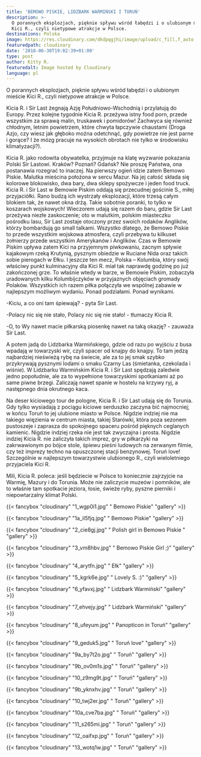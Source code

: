 ```yaml
---
title: 'BEMOWO PISKIE, LIDZBARK WARMIŃSKI I TORUŃ'
description: >-
  O porannych eksplozjach, pięknie spływu wśród łabędzi i o ulubionym mieście
  Kici R., czyli nietypowe atrakcje w Polsce. 
destinations: Polska
image: https://res.cloudinary.com/dkdpqgjhi/image/upload/c_fill,f_auto,q_auto,w_300/DSCF4904_p55dgr.jpg
featuredpath: cloudinary
date: '2018-06-30T19:02:39+01:00'
type: post
author: Kitty R.
featuredalt: Image hosted by Cloudinary
language: pl
---
```

O porannych eksplozjach, pięknie spływu wśród łabędzi i o ulubionym mieście Kici R., czyli nietypowe atrakcje w Polsce. 


Kicia R. i Sir Last żegnają Azję Południowo-Wschodnią i przylatują do Europy. Przez kolejne tygodnie Kicia R. przeżywa istny food porn, przede wszystkim za sprawą malin, truskawek i pomidorów! Zachwyca się również chłodnym, letnim powietrzem, które chwyta łapczywie chaustami (Droga Azjo, czy wiesz jak głęboko można odetchnąć, gdy powietrze nie jest parne i gorące? I że mózg pracuje na wysokich obrotach nie tylko w środowisku klimatyzacji?). 

Kicia R. jako rodowita obywatelka, przyjmuje na klatę wyzwanie pokazania Polski Sir Lastowi. Kraków? Poznań? Gdańsk? Nie proszę Państwa, ona postanawia rozegrać to inaczej. Na pierwszy ogień idzie zatem Bemowo Piskie. Malutka mieścina położona w sercu Mazur. Na jej całość składa się kolorowe blokowisko, dwa bary, dwa sklepy spożywcze i jeden food truck. Kicia R. i Sir Last w Bemowie Piskim oddają się przecudnej gościnie S., miłej przyjaciółki. Rano budzą ich wystrzały eksplozacji, które trzesą całym blokiem tak, że nawet okna drżą. Takie sobotnie poranki, to tylko w koszarach wojskowych! Wieczorem udają się razem do baru, gdzie Sir Last przeżywa niezłe zaskoczenie; oto w malutkim, polskim miasteczku pośrodku lasu, Sir Last zostaje otoczony przez swoich rodaków Anglików, którzy bombardują go small talkami. Wszystko dlatego, że Bemowo Piskie to przede wszystkim wojskowa atmosfera, czyli przebywa tu kilkuset żołnierzy przede wszystkim Amerykanów i Anglików. Czas w Bemowie Piskim upływa zatem Kici na przyjemnym piwkowaniu, zacnym spływie kajakowym rzeką Krutynią, pysznym obiedzie w Ruciane Nida oraz takich sobie pierogach w Ełku. I jeszcze ten mecz, Polska – Kolumbia, który swój właściwy punkt kulminacyjny dla Kici R. miał tak naprawdę godzinę po już zakończonej grze. To właśnie wtedy w barze, w Bemowie Piskim, zobaczyła uradowanych kilku Kolumbijczyków w przyjaznych objęciach gromady Polaków. Wszystkich ich razem piłka połączyła we wspólnej zabawie w najlepszym możliwym wydaniu. Ponad podziałami. Ponad wynikami.  

-Kiciu, a co oni tam śpiewają? - pyta Sir Last. 

-Polacy nic się nie stało, Polacy nic się nie stało! - tłumaczy Kicia R.

-O, to Wy nawet macie piłkarską piosenkę nawet na taką okazję? - zauważa Sir Last.

A potem jadą do Lidzbarka Warmińskiego, gdzie od razu po wyjściu z busa wpadają w towarzyski wir, czyli spacer od knajpy do knajpy. To tam jedzą najbardziej nieświeżą rybę na świecie, ale za to jej smak szybko przykrywają pysznymi lodami o smaku Czarny Las (śmietanka, czekolada i wiśnie). W Lidzbarku Warmińskim Kicia R. i Sir Last spędzają zaledwie jedno popołudnie, ale za to wypełnione towarzyskimi spotkaniami aż po same piwne brzegi. Zaliczają nawet spanie w hostelu na krzywy ryj, a następnego dnia okrutnego kaca. 

Na deser kiciowego tour de pologne, Kicia R. i Sir Last udają się do Torunia. Gdy tylko wysiadają z pociągu kiciowe serduszko zaczyna bić najmocniej; w końcu Toruń to jej ulubione miasto w Polsce. Nigdzie indziej nie ma takiego więzienia w centrum miasta, takiej Starówki, która poza sezonem pustoszeje i zaprasza do spokojnego spaceru pośród pięknych ceglanych kamienic. Nigdzie indziej rzeka nie jest tak zwyczajna i prosta. Nigdzie indziej Kicia R. nie zaliczyła takich imprez, gry w piłkarzyki na zakrwawionym po bójce stole, śpiewu pieśni ludowych na zerwanym filmie, czy też imprezy techno na opuszczonej stacji benzynowej. Toruń love! Szczególnie w najlepszym towarzystwie ulubionego R., czyli wieloletniego przyjaciela Kici R.

Mili, Kicia R. poleca: jeśli będziecie w Polsce to koniecznie zajrzyjcie na Warmię, Mazury i do Torunia. Może nie zaliczycie muzeów i pomników, ale to właśnie tam spotkacie jeziora, łosie, świeże ryby, pyszne pierniki i niepowtarzalny klimat Polski. 


{{< fancybox "cloudinary" "1_wgp0i1.jpg" " Bemowo Piskie" "gallery" >}}

{{< fancybox "cloudinary" "1a_il5fjq.jpg" " Bemowo Piskie" "gallery" >}}

{{< fancybox "cloudinary" "2_cie8gj.jpg" " Polish girl in Bemowo Piskie " "gallery" >}}

{{< fancybox "cloudinary" "3_vm8hbv.jpg" " Bemowo Piskie Girl ;)" "gallery" >}}

{{< fancybox "cloudinary" "4_arytfn.jpg" " Ełk" "gallery" >}}

{{< fancybox "cloudinary" "5_kgrk6e.jpg" " Lovely S. :)" "gallery" >}}

{{< fancybox "cloudinary" "6_yfavxj.jpg" " Lidzbark Warmiński" "gallery" >}}

{{< fancybox "cloudinary" "7_ehvejy.jpg" " Lidzbark Warmiński" "gallery" >}}

{{< fancybox "cloudinary" "8_ufeyum.jpg" " Panopticon in Toruń" "gallery" >}}

{{< fancybox "cloudinary" "9_geduk5.jpg" " Toruń love" "gallery" >}}

{{< fancybox "cloudinary" "9a_by7t2o.jpg" " Toruń" "gallery" >}}

{{< fancybox "cloudinary" "9b_ov0m1s.jpg" " Toruń" "gallery" >}}

{{< fancybox "cloudinary" "10_z9mg9t.jpg" " Toruń" "gallery" >}}

{{< fancybox "cloudinary" "9b_yknxhv.jpg" " Toruń" "gallery" >}}

{{< fancybox "cloudinary" "10_twj2er.jpg" " Toruń" "gallery" >}}

{{< fancybox "cloudinary" "10a_cve7ba.jpg" " Toruń" "gallery" >}}

{{< fancybox "cloudinary" "11_s265mi.jpg" " Toruń" "gallery" >}}

{{< fancybox "cloudinary" "12_oaifxp.jpg" " Toruń" "gallery" >}}

{{< fancybox "cloudinary" "13_wotq1w.jpg" " Toruń" "gallery" >}}
